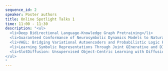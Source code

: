 ```yaml
---
sequence_id: 2
speaker: Poster authors
title: Online Spotlight Talks 1
time: 11:00 - 11:30
description: "<ul>
  <li>Deep Bidirectional Language-Knowledge Graph Pretraining</li>
  <li>Guaranteed Conformance of Neurosymbolic Dynamics Models to Natural Constraints</li>
  <li>VAEL: Bridging Variational Autoencoders and Probabilistic Logic Programming</li>
  <li>Learning Symbolic Representations Through Joint GEnerative and DIscriminative Training</li>
  <li>SlotDiffusion: Unsupervised Object-Centric Learning with Diffusion Models</li>
</ul>
"
---
```

